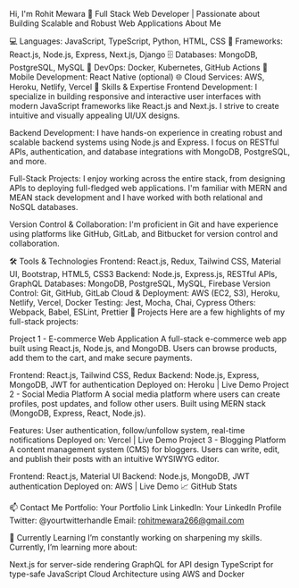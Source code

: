 Hi, I'm Rohit Mewara 👋
Full Stack Web Developer | Passionate about Building Scalable and Robust Web Applications
About Me


💻 Languages: JavaScript, TypeScript, Python, HTML, CSS
🔧 Frameworks: React.js, Node.js, Express, Next.js, Django
🗄️ Databases: MongoDB, PostgreSQL, MySQL
🚀 DevOps: Docker, Kubernetes, GitHub Actions
📱 Mobile Development: React Native (optional)
🌐 Cloud Services: AWS, Heroku, Netlify, Vercel
🌟 Skills & Expertise
Frontend Development: I specialize in building responsive and interactive user interfaces with modern JavaScript frameworks like React.js and Next.js. I strive to create intuitive and visually appealing UI/UX designs.

Backend Development: I have hands-on experience in creating robust and scalable backend systems using Node.js and Express. I focus on RESTful APIs, authentication, and database integrations with MongoDB, PostgreSQL, and more.

Full-Stack Projects: I enjoy working across the entire stack, from designing APIs to deploying full-fledged web applications. I'm familiar with MERN and MEAN stack development and I have worked with both relational and NoSQL databases.

Version Control & Collaboration: I'm proficient in Git and have experience using platforms like GitHub, GitLab, and Bitbucket for version control and collaboration.

🛠️ Tools & Technologies
Frontend: React.js, Redux, Tailwind CSS, Material UI, Bootstrap, HTML5, CSS3
Backend: Node.js, Express.js, RESTful APIs, GraphQL
Databases: MongoDB, PostgreSQL, MySQL, Firebase
Version Control: Git, GitHub, GitLab
Cloud & Deployment: AWS (EC2, S3), Heroku, Netlify, Vercel, Docker
Testing: Jest, Mocha, Chai, Cypress
Others: Webpack, Babel, ESLint, Prettier
🚀 Projects
Here are a few highlights of my full-stack projects:

Project 1 - E-commerce Web Application
A full-stack e-commerce web app built using React.js, Node.js, and MongoDB. Users can browse products, add them to the cart, and make secure payments.

Frontend: React.js, Tailwind CSS, Redux
Backend: Node.js, Express, MongoDB, JWT for authentication
Deployed on: Heroku | Live Demo
Project 2 - Social Media Platform
A social media platform where users can create profiles, post updates, and follow other users. Built using MERN stack (MongoDB, Express, React, Node.js).

Features: User authentication, follow/unfollow system, real-time notifications
Deployed on: Vercel | Live Demo
Project 3 - Blogging Platform
A content management system (CMS) for bloggers. Users can write, edit, and publish their posts with an intuitive WYSIWYG editor.

Frontend: React.js, Material UI
Backend: Node.js, MongoDB, JWT authentication
Deployed on: AWS | Live Demo
📈 GitHub Stats


📫 Contact Me
Portfolio: Your Portfolio Link
LinkedIn: Your LinkedIn Profile
Twitter: @yourtwitterhandle
Email: rohitmewara266@gmail.com


🌱 Currently Learning
I’m constantly working on sharpening my skills. Currently, I’m learning more about:

Next.js for server-side rendering
GraphQL for API design
TypeScript for type-safe JavaScript
Cloud Architecture using AWS and Docker
